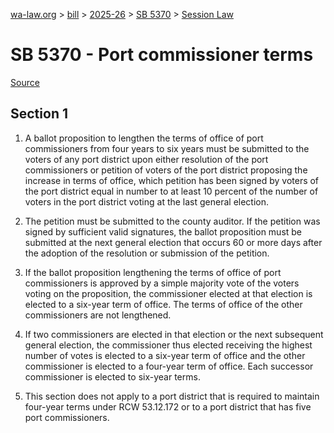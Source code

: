 [wa-law.org](/) > [bill](/bill/) > [2025-26](/bill/2025-26/) > [SB 5370](/bill/2025-26/sb/5370/) > [Session Law](/bill/2025-26/sb/5370/S.SL/)

# SB 5370 - Port commissioner terms

[Source](http://lawfilesext.leg.wa.gov/biennium/2025-26/Pdf/Bills/Session%20Laws/Senate/5370-S.SL.pdf)

## Section 1
1. A ballot proposition to lengthen the terms of office of port commissioners from four years to six years must be submitted to the voters of any port district upon either resolution of the port commissioners or petition of voters of the port district proposing the increase in terms of office, which petition has been signed by voters of the port district equal in number to at least 10 percent of the number of voters in the port district voting at the last general election.

2. The petition must be submitted to the county auditor. If the petition was signed by sufficient valid signatures, the ballot proposition must be submitted at the next general election that occurs 60 or more days after the adoption of the resolution or submission of the petition.

3. If the ballot proposition lengthening the terms of office of port commissioners is approved by a simple majority vote of the voters voting on the proposition, the commissioner elected at that election is elected to a six-year term of office. The terms of office of the other commissioners are not lengthened.

4. If two commissioners are elected in that election or the next subsequent general election, the commissioner thus elected receiving the highest number of votes is elected to a six-year term of office and the other commissioner is elected to a four-year term of office. Each successor commissioner is elected to six-year terms.

5. This section does not apply to a port district that is required to maintain four-year terms under RCW 53.12.172 or to a port district that has five port commissioners.
